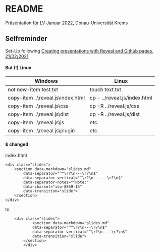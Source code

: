 # README

Präsentation für LV Januar 2022, Donau-Universität Krems

## Selfreminder

Set-Up following [Creating presentations with Reveal and Github pages, 21/02/2021](https://dbafromthecold.com/2021/02/21/creating-presentations-with-reveal-and-github-pages/)

#### But (!) Linux 

| Windows | Linux |
|---|----|
| not new-item test.txt | touch text.txt  |  
| copy-item ..\reveal.js\index.html  | cp - ../reveal.js/index.html |
| copy-item ..\reveal.js\css   |  cp -R ../reveal.js/css |
| copy-item ..\reveal.js\dist   |  cp -R ../reveal.js/dist |
| copy-item ..\reveal.js\js    | etc.  |
| copy-item ..\reveal.js\plugin    | etc. |

#### & changed

index.html 

	<div class="slides">
		<section data-markdown="slides.md"
			data-separator="^^\r?\n---\r?\n$"
			data-separator-vertical="^\r?\n------\r?\n$"
			data-separator-notes="^Note:"
			data-charset="iso-8859-15"
			data-transition="slide">
		</section>
	</div>

to

		<div class="slides">
				<section data-markdown="slides.md"
				data-separator="^^\r?\n---\r?\n$"
				data-separator-vertical="^\r?\n----\r?\n$"
				data-transition="slide">
			</section>
			</div>

